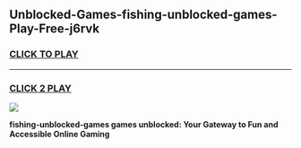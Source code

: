 
## Unblocked-Games-fishing-unblocked-games-Play-Free-j6rvk
<h3>
<a href="https://premium76.site?title=fishing-unblocked-games&ref=18A">CLICK TO PLAY</a></h3>
<hr>

<h3>
<a href="https://premium76.site?title=fishing-unblocked-games&ref=18A">CLICK 2 PLAY</a>
  
</h3>

<a href="https://premium76.site?title=fishing-unblocked-games&ref=18A"><img src="https://clearcache.store/games.png"></a>


**fishing-unblocked-games games unblocked: Your Gateway to Fun and Accessible Online Gaming**
